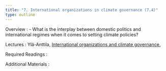 ```yaml
---
title: "7. International organizations in climate governance (7.4)"
type: outline
---
```


Overview
: - What is the interplay between domestic politics and international regimes when it comes to setting climate policies?

Lectures
: Ylä-Anttila, [International organizations and climate governance.](#)

Required Readings
: 

Additional Materials
: 